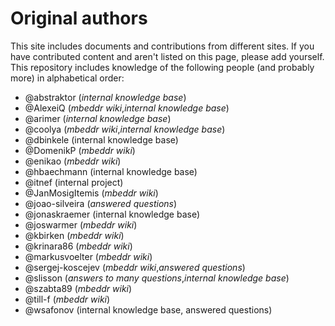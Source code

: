 # Original authors

This site includes documents and contributions from different sites. If you have contributed content and aren't listed on this page,
please add yourself. This repository includes knowledge of the following people (and probably more) in alphabetical order:

- @abstraktor (*internal knowledge base*)
- @AlexeiQ (*mbeddr wiki*,*internal knowledge base*)
- @arimer (*internal knowledge base*)
- @coolya (*mbeddr wiki*,*internal knowledge base*)
- @dbinkele (internal knowledge base)
- @DomenikP (*mbeddr wiki*)
- @enikao (*mbeddr wiki*)
- @hbaechmann (internal knowledge base)
- @itnef (internal project)
- @JanMosigItemis (*mbeddr wiki*)
- @joao-silveira (*answered questions*)
- @jonaskraemer (internal knowledge base)
- @joswarmer (*mbeddr wiki*)
- @kbirken (*mbeddr wiki*)
- @krinara86 (*mbeddr wiki*)
- @markusvoelter (*mbeddr wiki*)
- @sergej-koscejev (*mbeddr wiki*,*answered questions*)
- @slisson (*answers to many questions*,*internal knowledge base*)
- @szabta89 (*mbeddr wiki*)
- @till-f (*mbeddr wiki*)
- @wsafonov (internal knowledge base, answered questions)